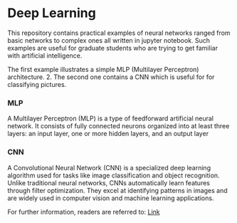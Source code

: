 # Deep Learning

This repository contains practical examples of neural networks ranged from basic networks to complex ones all written in jupyter notebook.
Such examples are useful for graduate students who are trying to get familiar with artificial intelligence.

The first example illustrates a simple MLP (Multilayer Perceptron) architecture. 
2. The second one contains a CNN which is useful for for classifying pictures.

### MLP
A Multilayer Perceptron (MLP) is a type of feedforward artificial neural network. It consists of fully connected neurons organized into at least three layers: an input layer, one or more hidden layers, and an output layer
### CNN
A Convolutional Neural Network (CNN) is a specialized deep learning algorithm used for tasks like image classification and object recognition. Unlike traditional neural networks, CNNs automatically learn features through filter optimization. They excel at identifying patterns in images and are widely used in computer vision and machine learning applications.


For further information, readers are referred to: 
[Link](https://link.springer.com/article/10.1007/s42979-021-00815-1)
